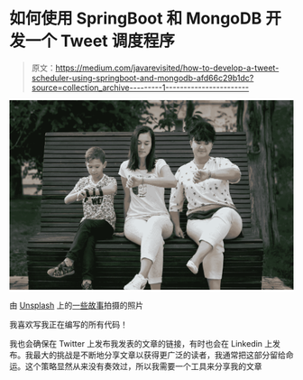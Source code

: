 # 如何使用 SpringBoot 和 MongoDB 开发一个 Tweet 调度程序

> 原文：<https://medium.com/javarevisited/how-to-develop-a-tweet-scheduler-using-springboot-and-mongodb-afd66c29b1dc?source=collection_archive---------1----------------------->

![](img/9a8e8aa1ab474c9ad8933fd219cd0cfb.png)

由 [Unsplash](https://unsplash.com/s/photos/schedule?utm_source=unsplash&utm_medium=referral&utm_content=creditCopyText) 上的[一些故事](https://unsplash.com/@some_tale?utm_source=unsplash&utm_medium=referral&utm_content=creditCopyText)拍摄的照片

我喜欢写我正在编写的所有代码！

我也会确保在 Twitter 上发布我发表的文章的链接，有时也会在 Linkedin 上发布。我最大的挑战是不断地分享文章以获得更广泛的读者，我通常把这部分留给命运。这个策略显然从来没有奏效过，所以我需要一个工具来分享我的文章